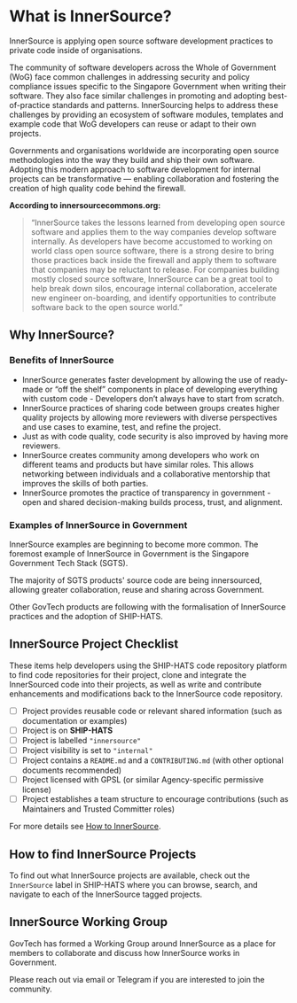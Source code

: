 # What is InnerSource?

InnerSource is applying open source software development practices to
private code inside of organisations.

The community of software developers across the Whole of Government
(WoG) face common challenges in addressing security and policy
compliance issues specific to the Singapore Government when writing
their software. They also face similar challenges in promoting and
adopting best-of-practice standards and patterns. InnerSourcing helps to
address these challenges by providing an ecosystem of software modules,
templates and example code that WoG developers can reuse or adapt to
their own projects.

Governments and organisations worldwide are incorporating open source
methodologies into the way they build and ship their own software.
Adopting this modern approach to software development for internal
projects can be transformative — enabling collaboration and fostering
the creation of high quality code behind the firewall.

**According to innersourcecommons.org:**

> “InnerSource takes the lessons learned from developing open source
> software and applies them to the way companies develop software
> internally. As developers have become accustomed to working on world
> class open source software, there is a strong desire to bring those
> practices back inside the firewall and apply them to software that
> companies may be reluctant to release. For companies building mostly
> closed source software, InnerSource can be a great tool to help break
> down silos, encourage internal collaboration, accelerate new engineer
> on-boarding, and identify opportunities to contribute software back to
> the open source world.”

## Why InnerSource?

### Benefits of InnerSource

* InnerSource generates faster development by allowing the use of
  ready-made or “off the shelf” components in place of developing
  everything with custom code - Developers don’t always have to start
  from scratch.
* InnerSource practices of sharing code between groups creates higher
  quality projects by allowing more reviewers with diverse perspectives
  and use cases to examine, test, and refine the project.
* Just as with code quality, code security is also improved by having
  more reviewers.
* InnerSource creates community among developers who work on different
  teams and products but have similar roles. This allows networking
  between individuals and a collaborative mentorship that improves the
  skills of both parties.
* InnerSource promotes the practice of transparency in government - open
  and shared decision-making builds process, trust, and alignment.

### Examples of InnerSource in Government

InnerSource examples are beginning to become more common. The foremost
example of InnerSource in Government is the Singapore Government Tech Stack (SGTS).

The majority of SGTS products' source code are being innersourced, allowing
greater collaboration, reuse and sharing across Government.

Other GovTech products are following with the formalisation of
InnerSource practices and the adoption of SHIP-HATS.

## InnerSource Project Checklist

These items help developers using the SHIP-HATS code
repository platform to find code repositories for their project, clone
and integrate the InnerSourced code into their projects, as well as
write and contribute enhancements and modifications back to the
InnerSource code repository.

 - [ ] Project provides reusable code or relevant shared information (such as documentation or examples)
 - [ ] Project is on **SHIP-HATS**
 - [ ] Project is labelled `"innersource"`
 - [ ] Project visibility is set to `"internal"`
 - [ ] Project contains a `README.md` and a `CONTRIBUTING.md` (with other optional documents recommended)
 - [ ] Project licensed with GPSL (or similar Agency-specific permissive license)
 - [ ] Project establishes a team structure to encourage contributions (such as Maintainers and Trusted Committer roles)

For more details see [How to InnerSource](how-to-innersource.md).

## How to find InnerSource Projects

To find out what InnerSource projects are available, check out the
`InnerSource` label in SHIP-HATS where you can browse, search, and
navigate to each of the InnerSource tagged projects.

## InnerSource Working Group

GovTech has formed a Working Group around InnerSource as a place for
members to collaborate and discuss how InnerSource works in Government.

Please reach out via email or Telegram if you are interested to join the community.
